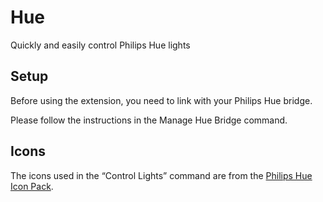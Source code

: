 # Hue

Quickly and easily control Philips Hue lights

## Setup

Before using the extension, you need to link with your Philips Hue bridge.

Please follow the instructions in the Manage Hue Bridge command.

## Icons

The icons used in the “Control Lights” command are from
the [Philips Hue Icon Pack](https://developers.meethue.com/develop/application-design-guidance/icon-pack/).
